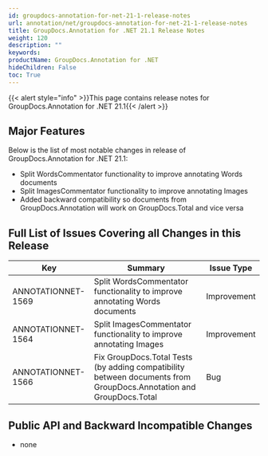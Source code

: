```yaml
---
id: groupdocs-annotation-for-net-21-1-release-notes
url: annotation/net/groupdocs-annotation-for-net-21-1-release-notes
title: GroupDocs.Annotation for .NET 21.1 Release Notes
weight: 120
description: ""
keywords: 
productName: GroupDocs.Annotation for .NET
hideChildren: False
toc: True
---
```


{{< alert style="info" >}}This page contains release notes for GroupDocs.Annotation for .NET 21.1{{< /alert >}}

## Major Features

Below is the list of most notable changes in release of GroupDocs.Annotation for .NET 21.1:
*   Split WordsCommentator functionality to improve annotating Words documents
*   Split ImagesCommentator functionality to improve annotating Images
*   Added backward compatibility so documents from GroupDocs.Annotation will work on GroupDocs.Total and vice versa

## Full List of Issues Covering all Changes in this Release

| Key | Summary | Issue Type |
| --- | --- | --- |
| ANNOTATIONNET-1569 | Split WordsCommentator functionality to improve annotating Words documents | Improvement |
| ANNOTATIONNET-1564 | Split ImagesCommentator functionality to improve annotating Images | Improvement |
| ANNOTATIONNET-1566 | Fix GroupDocs.Total Tests (by adding compatibility between documents from GroupDocs.Annotation and GroupDocs.Total | Bug |

## Public API and Backward Incompatible Changes
*   none
